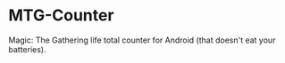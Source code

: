 # MTG-Counter
Magic: The Gathering life total counter for Android (that doesn't eat your batteries).
